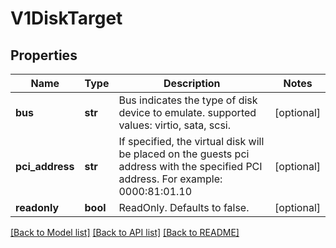 # V1DiskTarget

## Properties
Name | Type | Description | Notes
------------ | ------------- | ------------- | -------------
**bus** | **str** | Bus indicates the type of disk device to emulate. supported values: virtio, sata, scsi. | [optional] 
**pci_address** | **str** | If specified, the virtual disk will be placed on the guests pci address with the specified PCI address. For example: 0000:81:01.10 | [optional] 
**readonly** | **bool** | ReadOnly. Defaults to false. | [optional] 

[[Back to Model list]](../README.md#documentation-for-models) [[Back to API list]](../README.md#documentation-for-api-endpoints) [[Back to README]](../README.md)



